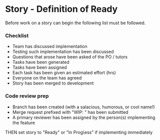 # Story - Definition of Ready
Before work on a story can begin the following list must be followed.

### Checklist

- Team has discussed implementation
- Testing such implementation has been discussed
- Questions that arose have been asked of the PO / tutors
- Tasks have been generated
- Tasks have been assigned
- Each task has been given an estimated effort (hrs)
- Everyone on the team has agreed
- Story has been merged to development

### Code review prep
- Branch has been created (with a salacious, humorous, or cool name!)
- Merge request prefixed with "WIP: " has been submitted
- A primary reviewer has been assigned by the person(s) implementing the feature


THEN set story to "Ready" or "In Prog\ess" if implementing immediately